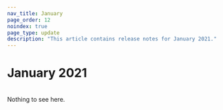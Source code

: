 ```yaml
---
nav_title: January
page_order: 12
noindex: true
page_type: update
description: "This article contains release notes for January 2021."
---
```

# January 2021
<br>
Nothing to see here.
